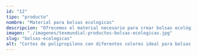 ```yaml
---
id: "12"
tipo: "producto"
nombre: "Material para bolsas ecologicas"
descripcion: "Ofrecemos el material necesario para crear bolsas ecológicas. Se trata de una tela no tejida hecha con polipropileno que es bastante resistente al rasgado, rayos UV, sirve de aislante eléctrico e, incluso, absorbe tinta por lo que pueden personalizarse."
imagen: "./imagenes/texmundial-productos-bolsas-ecologicas.jpg"
slug: "bolsas-ecologicas"
alt: "Cortes de polipropileno con diferentes colores ideal para bolsas ecológicas."
---
```

